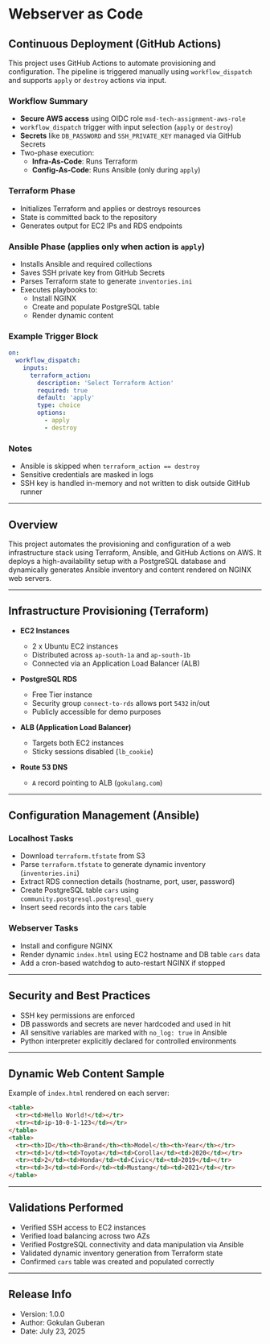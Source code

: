 # Webserver as Code

## Continuous Deployment (GitHub Actions)

This project uses GitHub Actions to automate provisioning and configuration. The pipeline is triggered manually using `workflow_dispatch` and supports `apply` or `destroy` actions via input.

### Workflow Summary

- **Secure AWS access** using OIDC role `msd-tech-assignment-aws-role`
- `workflow_dispatch` trigger with input selection (`apply` or `destroy`)
- **Secrets** like `DB_PASSWORD` and `SSH_PRIVATE_KEY` managed via GitHub Secrets
- Two-phase execution:
  - **Infra-As-Code**: Runs Terraform
  - **Config-As-Code**: Runs Ansible (only during `apply`)

### Terraform Phase

- Initializes Terraform and applies or destroys resources
- State is committed back to the repository
- Generates output for EC2 IPs and RDS endpoints

### Ansible Phase (applies only when action is `apply`)

- Installs Ansible and required collections
- Saves SSH private key from GitHub Secrets
- Parses Terraform state to generate `inventories.ini`
- Executes playbooks to:
  - Install NGINX
  - Create and populate PostgreSQL table
  - Render dynamic content

### Example Trigger Block

```yaml
on:
  workflow_dispatch:
    inputs:
      terraform_action:
        description: 'Select Terraform Action'
        required: true
        default: 'apply'
        type: choice
        options:
          - apply
          - destroy
```

### Notes

- Ansible is skipped when `terraform_action == destroy`
- Sensitive credentials are masked in logs
- SSH key is handled in-memory and not written to disk outside GitHub runner

---

## Overview

This project automates the provisioning and configuration of a web infrastructure stack using Terraform, Ansible, and GitHub Actions on AWS. It deploys a high-availability setup with a PostgreSQL database and dynamically generates Ansible inventory and content rendered on NGINX web servers.

---

## Infrastructure Provisioning (Terraform)

- **EC2 Instances**
  - 2 x Ubuntu EC2 instances
  - Distributed across `ap-south-1a` and `ap-south-1b`
  - Connected via an Application Load Balancer (ALB)

- **PostgreSQL RDS**
  - Free Tier instance
  - Security group `connect-to-rds` allows port `5432` in/out
  - Publicly accessible for demo purposes

- **ALB (Application Load Balancer)**
  - Targets both EC2 instances
  - Sticky sessions disabled (`lb_cookie`)

- **Route 53 DNS**
  - `A` record pointing to ALB (`gokulang.com`)

---

## Configuration Management (Ansible)

### Localhost Tasks

- Download `terraform.tfstate` from S3
- Parse `terraform.tfstate` to generate dynamic inventory (`inventories.ini`)
- Extract RDS connection details (hostname, port, user, password)
- Create PostgreSQL table `cars` using `community.postgresql.postgresql_query`
- Insert seed records into the `cars` table

### Webserver Tasks

- Install and configure NGINX
- Render dynamic `index.html` using EC2 hostname and DB table `cars` data
- Add a cron-based watchdog to auto-restart NGINX if stopped

---

## Security and Best Practices

- SSH key permissions are enforced
- DB passwords and secrets are never hardcoded and used in hit
- All sensitive variables are marked with `no_log: true` in Ansible
- Python interpreter explicitly declared for controlled environments

---

## Dynamic Web Content Sample

Example of `index.html` rendered on each server:

```html
<table>
  <tr><td>Hello World!</td></tr>
  <tr><td>ip-10-0-1-123</td></tr>
</table>
<table>
  <tr><th>ID</th><th>Brand</th><th>Model</th><th>Year</th></tr>
  <tr><td>1</td><td>Toyota</td><td>Corolla</td><td>2020</td></tr>
  <tr><td>2</td><td>Honda</td><td>Civic</td><td>2019</td></tr>
  <tr><td>3</td><td>Ford</td><td>Mustang</td><td>2021</td></tr>
</table>
```

---

## Validations Performed

- Verified SSH access to EC2 instances
- Verified load balancing across two AZs
- Verified PostgreSQL connectivity and data manipulation via Ansible
- Validated dynamic inventory generation from Terraform state
- Confirmed `cars` table was created and populated correctly

---

## Release Info

- Version: 1.0.0
- Author: Gokulan Guberan
- Date: July 23, 2025
